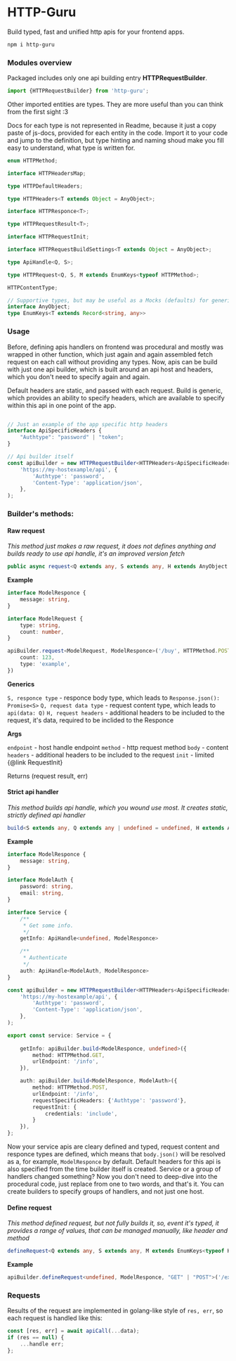 # HTTP-Guru

Build typed, fast and unified http apis for your frontend apps.

```bash
npm i http-guru
```

### Modules overview

Packaged includes only one api building entry **HTTPRequestBuilder**.

```ts
import {HTTPRequestBuilder} from 'http-guru';
```

Other imported entities are types. They are more useful than you can think from the first sight :3

Docs for each type is not represented in Readme, because it just a copy paste of js-docs, provided for each entity in the code. Import it to your code and jump to the definition, but type hinting and naming shoud make you fill easy to understand, what type is written for.

```ts
enum HTTPMethod;

interface HTTPHeadersMap;

type HTTPDefaultHeaders;

type HTTPHeaders<T extends Object = AnyObject>;

interface HTTPResponce<T>;

type HTTPRequestResult<T>;

interface HTTPRequestInit;

interface HTTPRequestBuildSettings<T extends Object = AnyObject>;

type ApiHandle<Q, S>;

type HTTPRequest<Q, S, M extends EnumKeys<typeof HTTPMethod>;

HTTPContentType;

// Supportive types, but may be useful as a Mocks (defaults) for generic types.
interface AnyObject;
type EnumKeys<T extends Record<string, any>>
```

### Usage

Before, defining apis handlers on frontend was procedural and mostly was wrapped in other function, which just again and again assembled fetch request on each call without providing any types. Now, apis can be build with just one api builder, which is built around an api host and headers, which you don't need to specify again and again.

Default headers are static, and passed with each request. Build is generic, which provides an ability to specify headers, which are available to specify within this api in one point of the app.

```ts

// Just an example of the app specific http headers
interface ApiSpecificHeaders {
    "Authtype": "password" | "token";
}

// Api builder itself
const apiBuilder = new HTTPRequestBuilder<HTTPHeaders<ApiSpecificHeaders>>(
    'https://my-hostexample/api', {
        'Authtype': 'password',
        'Content-Type': 'application/json',
    },
);
```

### Builder's methods:

#### Raw request
*This method just makes a raw request, it does not defines anything and builds ready to use api handle, it's an improved version fetch*

```ts
public async request<Q extends any, S extends any, H extends AnyObject = T>(endpoint: string, method: HTTPMethod, body?: Q, headers?: HTTPHeaders<H>, init: HTTPRequestInit = {}): HTTPRequestResult<S>
```

**Example**

```ts
interface ModelResponce {
    message: string,
}

interface ModelRequest {
    type: string,
    count: number,
}

apiBuilder.request<ModelRequest, ModelResponce>('/buy', HTTPMethod.POST, {
    count: 123,
    type: 'example',
})
```

**Generics**

`S, responce type` - responce body type, which leads to `Response.json(): Promise<S>`
`Q, request data type` - request content type, which leads to `api(data: Q)`
`H, request headers` - additional headers to be included to the request, it's data, required to be inclided to the Responce

**Args**

`endpoint` - host handle endpoint
`method` - http request method
`body` - content
`headers` - additional headers to be included to the request
`init` - limited {@link RequestInit}

Returns (request result, err)


#### Strict api handler

*This method builds api handle, which you wound use most. It creates static, strictly defined api handler*

```ts
build<S extends any, Q extends any | undefined = undefined, H extends AnyObject = T>(settings: HTTPRequestBuildSettings<H>): ApiHandle<Q, S>
```

**Example**

```ts
interface ModelResponce {
    message: string,
}

interface ModelAuth {
    password: string,
    email: string,
}

interface Service {
    /**
     * Get some info.
     */
    getInfo: ApiHandle<undefined, ModelResponce>

    /**
     * Authenticate
     */
    auth: ApiHandle<ModelAuth, ModelResponce>
}

const apiBuilder = new HTTPRequestBuilder<HTTPHeaders<ApiSpecificHeaders>>(
    'https://my-hostexample/api', {
        'Authtype': 'password',
        'Content-Type': 'application/json',
    },
);

export const service: Service = {
        
    getInfo: apiBuilder.build<ModelResponce, undefined>({
        method: HTTPMethod.GET,
        urlEndpoint: '/info',
    }),

    auth: apiBuilder.build<ModelResponce, ModelAuth>({
        method: HTTPMethod.POST,
        urlEndpoint: '/info',
        requestSpecificHeaders: {'Authtype': 'password'},
        requestInit: {
            credentials: 'include',
        }
    }),
};

```

Now your service apis are cleary defined and typed, request content and responce types are defined, which means that `body.json()` will be resolved as a, for example, `ModelResponce` by default. Default headers for this api is also specified from the time builder itself is created. Service or a group of handlers changed something? Now you don't need to deep-dive into the procedural code, just replace from one to two words, and that's it. You can create builders to specify groups of handlers, and not just one host.

#### Define request

*This method defined request, but not fully builds it, so, event it's typed, it provides a range of values, that can be managed manually, like header and method*

```ts
defineRequest<Q extends any, S extends any, M extends EnumKeys<typeof HTTPMethod> = HTTPMethod, H extends AnyObject|undefined = HTTPHeaders>(endpoint: string, init?: HTTPRequestInit): HTTPRequest<Q, S, M, H>
```

**Example**

```ts
apiBuilder.defineRequest<undefined, ModelResponce, "GET" | "POST">('/example');
```

### Requests

Results of the request are implemented in golang-like style of `res, err`, so each request is handled like this:

```ts
const [res, err] = await apiCall(...data);
if (res == null) {
    ...handle err;
};
```
